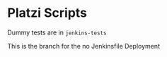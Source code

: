 # Platzi Scripts

Dummy tests are in `jenkins-tests`

This is the branch for the no Jenkinsfile Deployment
